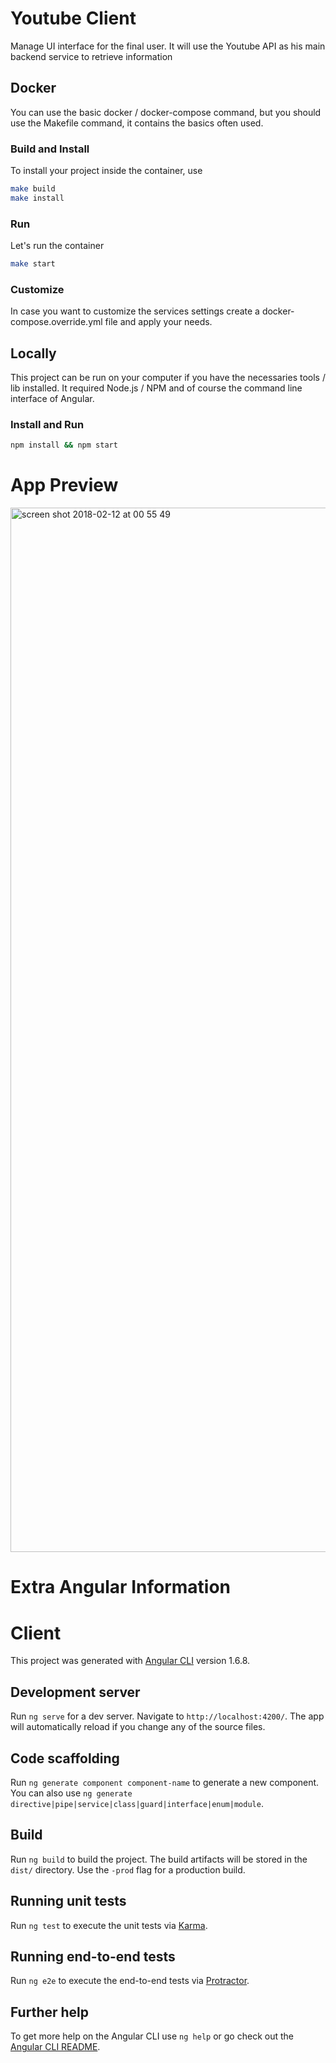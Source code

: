 # Youtube Client

Manage UI interface for the final user. It will use the Youtube API as his main backend service to retrieve information

## Docker

You can use the basic docker / docker-compose command, but you should use the Makefile command, it contains the basics often used.

### Build and Install

To install your project inside the container, use
```bash
make build
make install
```

### Run

Let's run the container
```bash
make start
```

### Customize
In case you want to customize the services settings create a docker-compose.override.yml file and apply your needs.

## Locally

This project can be run on your computer if you have the necessaries tools / lib installed. It required Node.js / NPM and of course the command line interface of Angular.

### Install and Run
```bash
npm install && npm start
```

# App Preview
<img width="1671" alt="screen shot 2018-02-12 at 00 55 49" src="https://user-images.githubusercontent.com/1213200/36080466-d4d195da-0f90-11e8-8c7a-30b69fd2b360.png">


# Extra Angular Information

# Client

This project was generated with [Angular CLI](https://github.com/angular/angular-cli) version 1.6.8.

## Development server

Run `ng serve` for a dev server. Navigate to `http://localhost:4200/`. The app will automatically reload if you change any of the source files.

## Code scaffolding

Run `ng generate component component-name` to generate a new component. You can also use `ng generate directive|pipe|service|class|guard|interface|enum|module`.

## Build

Run `ng build` to build the project. The build artifacts will be stored in the `dist/` directory. Use the `-prod` flag for a production build.

## Running unit tests

Run `ng test` to execute the unit tests via [Karma](https://karma-runner.github.io).

## Running end-to-end tests

Run `ng e2e` to execute the end-to-end tests via [Protractor](http://www.protractortest.org/).

## Further help

To get more help on the Angular CLI use `ng help` or go check out the [Angular CLI README](https://github.com/angular/angular-cli/blob/master/README.md).
